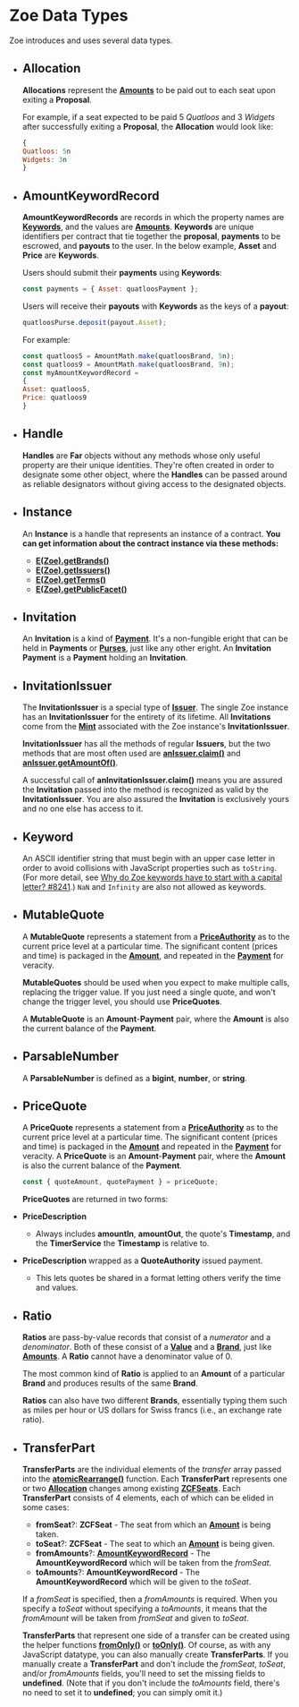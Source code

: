 # Zoe Data Types

Zoe introduces and uses several data types.
- ## Allocation
  
  **Allocations** represent the **[Amounts](/reference/ertp-api/ertp-data-types.md#amount)** to be paid out to each seat upon exiting a **Proposal**.
  
  For example, if a seat expected to be paid 5 *Quatloos* and 3 *Widgets* after successfully exiting a **Proposal**, the **Allocation** would look like:
  
  ```js
  {
  Quatloos: 5n
  Widgets: 3n
  }
  ```
- ## AmountKeywordRecord
  
  **AmountKeywordRecords** are records in which the property names are **[Keywords](#keyword)**, and the values are **[Amounts](/reference/ertp-api/ertp-data-types.md#amount)**. **Keywords** are unique identifiers per contract that tie together the **proposal**, **payments** to be escrowed, and **payouts** to the user. In the below example, **Asset** and **Price** are **Keywords**.
  
  Users should submit their **payments** using **Keywords**:
  ```js
  const payments = { Asset: quatloosPayment };
  ```
  
  Users will receive their **payouts** with **Keywords** as the keys of a **payout**:
  ```js
  quatloosPurse.deposit(payout.Asset);
  ```
  
  For example:
  ```js
  const quatloos5 = AmountMath.make(quatloosBrand, 5n);
  const quatloos9 = AmountMath.make(quatloosBrand, 9n);
  const myAmountKeywordRecord =
  {
  Asset: quatloos5,
  Price: quatloos9
  }
  ```
- ## Handle
  
  **Handles** are **Far** objects without any methods whose only useful property are their unique identities. They're often created in order to designate some other object, where the **Handles** can be passed around as reliable designators without giving access to the designated objects.
- ## Instance
  
  An **Instance** is a handle that represents an instance of a contract. **You can get information about the contract instance via these methods:**
	- **[E(Zoe).getBrands()](./zoe.md#e-zoe-getbrands-instance)**
	- **[E(Zoe).getIssuers()](./zoe.md#e-zoe-getissuers-instance)**
	- **[E(Zoe).getTerms()](./zoe.md#e-zoe-getterms-instance)**
	- **[E(Zoe).getPublicFacet()](./zoe.md#e-zoe-getpublicfacet-instance)**
- ## Invitation
  
  An **Invitation** is a kind of **[Payment](/reference/ertp-api/payment.md)**. It's a non-fungible eright
  that can be held in **Payments** or **[Purses](/reference/ertp-api/purse.md)**, just like any other
  eright. An **Invitation** **Payment** is a **Payment** holding an **Invitation**.
- ## InvitationIssuer
  
  The **InvitationIssuer** is a special type of **[Issuer](/reference/ertp-api/issuer.md)**. The single Zoe
  instance has an **InvitationIssuer** for the entirety of its lifetime. All **Invitations** come from the
  **[Mint](/reference/ertp-api/mint.md)** associated with the Zoe instance's **InvitationIssuer**.
  
  **InvitationIssuer** has all the methods of regular **Issuers**, but the two methods that are most
  often used are **[anIssuer.claim()](/reference/ertp-api/issuer.md#anissuer-claim-payment-optamount)**
  and **[anIssuer.getAmountOf()](/reference/ertp-api/issuer.md#anissuer-getamountof-payment)**.
  
  A successful call of **anInvitationIssuer.claim()** means you are assured the **Invitation** passed into
  the method is recognized as valid by the **InvitationIssuer**. You are also assured the **Invitation**
  is exclusively yours and no one else has access to it.
- ## Keyword
  
  An ASCII identifier string that must begin with an upper case letter
  in order to avoid collisions with JavaScript properties such as `toString`.
  (For more detail, see [Why do Zoe keywords have to start with a capital letter? #8241](https://github.com/Agoric/agoric-sdk/discussions/8241).)
  `NaN` and `Infinity` are also not allowed as keywords.
- ## MutableQuote
  
  A **MutableQuote** represents a statement from a **[PriceAuthority](./price-authority.md)** as to the 
  current price level at a particular time. The significant content (prices 
  and time) is packaged in the **[Amount](/reference/ertp-api/ertp-data-types.md#amount)**, and repeated
  in the **[Payment](/reference/ertp-api/payment.md)** for veracity.
  
  **MutableQuotes** should be used when you expect to make multiple calls, replacing the trigger
  value. If you just need a single quote, and won't change the trigger level, you should use
  **PriceQuotes**.
  
  A **MutableQuote** is an **Amount**-**Payment** pair, where the **Amount** is also the current 
  balance of the **Payment**.
- ## ParsableNumber
  
  A **ParsableNumber** is defined as a **bigint**, **number**, or **string**.
- ## PriceQuote
  
  A **PriceQuote** represents a statement from a **[PriceAuthority](./price-authority.md)** as to the 
  current price level at a particular time. The significant content (prices 
  and time) is packaged in the **[Amount](/reference/ertp-api/ertp-data-types.md#amount)** and repeated
  in the **[Payment](/reference/ertp-api/payment.md)** for veracity. 
  A **PriceQuote** is an **Amount**-**Payment** pair, where the **Amount** is also the current 
  balance of the **Payment**.
  
  ```js
  const { quoteAmount, quotePayment } = priceQuote;
  ```
  
  **PriceQuotes** are returned in two forms:
- **PriceDescription**
	- Always includes **amountIn**, **amountOut**, the quote's **Timestamp**,
	  and the **TimerService** the **Timestamp** is relative to.
- **PriceDescription** wrapped as a **QuoteAuthority** issued payment.
	- This lets quotes be shared in a format letting others verify the time and values.
- ## Ratio
  
  **Ratios** are pass-by-value records that consist of a
  *numerator* and a *denominator*. Both of these consist of a
  **[Value](/reference/ertp-api/ertp-data-types.md#value)** and a **[Brand](/reference/ertp-api/brand.md)**,
  just like **[Amounts](/reference/ertp-api/ertp-data-types.md#amount)**.
  A **Ratio** cannot have a denominator value of 0.
  
  The most common kind of **Ratio** is applied to an **Amount** of a particular **Brand**
  and produces results of the same **Brand**.
  
  **Ratios** can also have two different **Brands**, essentially typing them such as miles per
  hour or US dollars for Swiss francs (i.e., an exchange rate ratio).
- ## TransferPart
  
  **TransferParts** are the individual elements of the *transfer* array passed into the
  **[atomicRearrange()](./zoe-helpers.md#atomicrearrange-zcf-transfers)** function. Each **TransferPart**
  represents one or two **[Allocation](#allocation)** changes among existing
  **[ZCFSeats](./zcfseat.md)**. Each **TransferPart** consists of 4 elements, each of which can be elided
  in some cases:
  
  * **fromSeat**?: **ZCFSeat** - The seat from which an **[Amount](/reference/ertp-api/ertp-data-types.md#amount)** is being taken.
  * **toSeat**?: **ZCFSeat** - The seat to which an **[Amount](/reference/ertp-api/ertp-data-types.md#amount)** is being given.
  * **fromAmounts**?: **[AmountKeywordRecord](#amountkeywordrecord)** - The **AmountKeywordRecord** which will be taken from the *fromSeat*.
  * **toAmounts**?: **AmountKeywordRecord** - The **AmountKeywordRecord** which will be given to the *toSeat*.
  
  If a *fromSeat* is specified, then a *fromAmounts* is required. When you specify a *toSeat* without
  specifying a *toAmounts*, it means that the *fromAmount* will be taken from *fromSeat* and given to
  *toSeat*.
  
  **TransferParts** that represent one side of a transfer
  can be created using the helper functions
  **[fromOnly()](./zoe-helpers.md#fromonly-fromseat-fromamounts)** or
  **[toOnly()](./zoe-helpers.md#toonly-toseat-toamounts)**.
  Of course, as with any JavaScript datatype, you can also manually create **TransferParts**.
  If you manually create a **TransferPart** and don't include the *fromSeat*, *toSeat*, and/or
  *fromAmounts* fields, you'll need to set the missing fields to **undefined**. (Note that if you don't
  include the *toAmounts* field, there's no need to set it to **undefined**; you can simply omit it.)